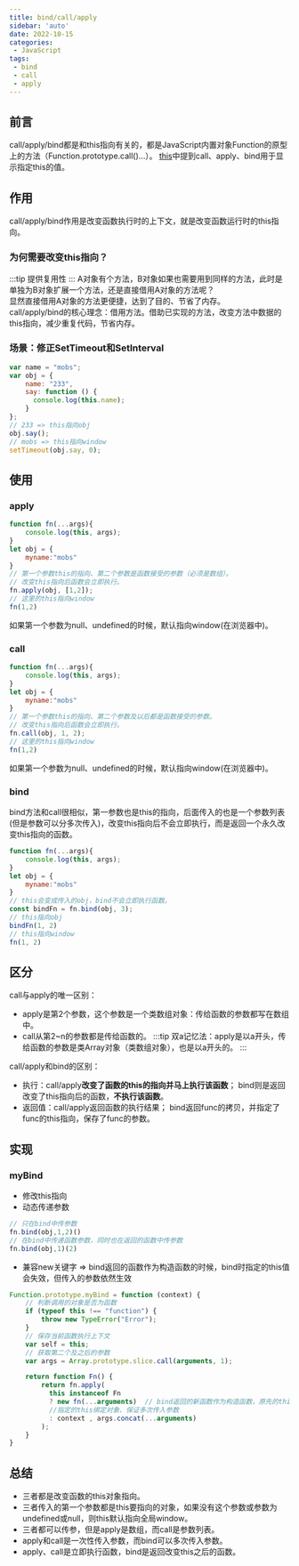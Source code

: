 ```yaml
---
title: bind/call/apply
sidebar: 'auto'
date: 2022-10-15
categories:
 - JavaScript
tags:
 - bind
 - call
 - apply
---
```


## 前言
call/apply/bind都是和this指向有关的，都是JavaScript内置对象Function的原型上的方法（Function.prototype.call()...）。
[this](./this.md)中提到call、apply、bind用于显示指定this的值。
## 作用
call/apply/bind作用是改变函数执行时的上下文，就是改变函数运行时的this指向。

### 为何需要改变this指向？
:::tip
提供复用性
:::
A对象有个方法，B对象如果也需要用到同样的方法，此时是单独为B对象扩展一个方法，还是直接借用A对象的方法呢？<br/>
显然直接借用A对象的方法更便捷，达到了目的、节省了内存。<br/>
call/apply/bind的核心理念：借用方法。借助已实现的方法，改变方法中数据的this指向，减少重复代码，节省内存。
### 场景：修正SetTimeout和SetInterval
```js
var name = "mobs";
var obj = {
    name: "233",
    say: function () {
      console.log(this.name);
    }
};
// 233 => this指向obj
obj.say();
// mobs => this指向window
setTimeout(obj.say, 0);
```

## 使用
### apply
```js
function fn(...args){
    console.log(this, args);
}
let obj = {
    myname:"mobs"
}
// 第一个参数this的指向、第二个参数是函数接受的参数（必须是数组）。
// 改变this指向后函数会立即执行。
fn.apply(obj, [1,2]);
// 这里的this指向window
fn(1,2)
```
如果第一个参数为null、undefined的时候，默认指向window(在浏览器中)。
### call
```js
function fn(...args){
    console.log(this, args);
}
let obj = {
    myname:"mobs"
}
// 第一个参数this的指向、第二个参数及以后都是函数接受的参数。
// 改变this指向后函数会立即执行。
fn.call(obj, 1, 2);
// 这里的this指向window
fn(1,2)
```
如果第一个参数为null、undefined的时候，默认指向window(在浏览器中)。
### bind
bind方法和call很相似，第一参数也是this的指向，后面传入的也是一个参数列表(但是参数可以分多次传入)，改变this指向后不会立即执行，而是返回一个永久改变this指向的函数。
```js
function fn(...args){
    console.log(this, args);
}
let obj = {
    myname:"mobs"
}
// this会变成传入的obj，bind不会立即执行函数。
const bindFn = fn.bind(obj, 3);
// this指向obj
bindFn(1, 2) 
// this指向window
fn(1, 2) 
```
## 区分
call与apply的唯一区别：
* apply是第2个参数，这个参数是一个类数组对象：传给函数的参数都写在数组中。
* call从第2~n的参数都是传给函数的。
:::tip
双a记忆法：apply是以a开头，传给函数的参数是类Array对象（类数组对象），也是以a开头的。
:::

call/apply和bind的区别：
* 执行：call/apply**改变了函数的this的指向并马上执行该函数**；
  bind则是返回改变了this指向后的函数，**不执行该函数**。
* 返回值：call/apply返回函数的执行结果；
 bind返回func的拷贝，并指定了func的this指向，保存了func的参数。

## 实现

### myBind
* 修改this指向
* 动态传递参数
```js
// 只在bind中传参数
fn.bind(obj,1,2)()
// 在bind中传递函数参数，同时也在返回的函数中传参数
fn.bind(obj,1)(2)
```
* 兼容new关键字 => bind返回的函数作为构造函数的时候，bind时指定的this值会失效，但传入的参数依然生效
```js
Function.prototype.myBind = function (context) {
    // 判断调用的对象是否为函数
    if (typeof this !== "function") {
        throw new TypeError("Error");
    }
    // 保存当前函数执行上下文
    var self = this;
    // 获取第二个及之后的参数
    var args = Array.prototype.slice.call(arguments, 1);

    return function Fn() {
        return fn.apply(
          this instanceof Fn 
          ? new fn(...arguments)  // bind返回的新函数作为构造函数，原先的this失效
          //指定的this绑定对象、保证多次传入参数
          : context , args.concat(...arguments)
        ); 
    }
}
```

## 总结
* 三者都是改变函数的this对象指向。
* 三者传入的第一个参数都是this要指向的对象，如果没有这个参数或参数为undefined或null，则this默认指向全局window。
* 三者都可以传参，但是apply是数组，而call是参数列表。
* apply和call是一次性传入参数，而bind可以多次传入参数。
* apply、call是立即执行函数，bind是返回改变this之后的函数。